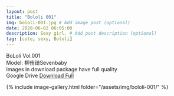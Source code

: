 ```yaml
---
layout: post
title: "Bololi 001"
img: bololi-001.jpg # Add image post (optional)
date: 2020-06-02 06:05:00
description: Sexy girl. # Add post description (optional)
tag: [cute, sexy, Bololi]
---
```

BoLoli Vol.001  
Model: 柳侑绮Sevenbaby     
Images in download package have full quality                    
Google Drive [Download Full](http://gestyy.com/e08oWK)

{% include image-gallery.html folder="/assets/img/bololi-001/" %}
